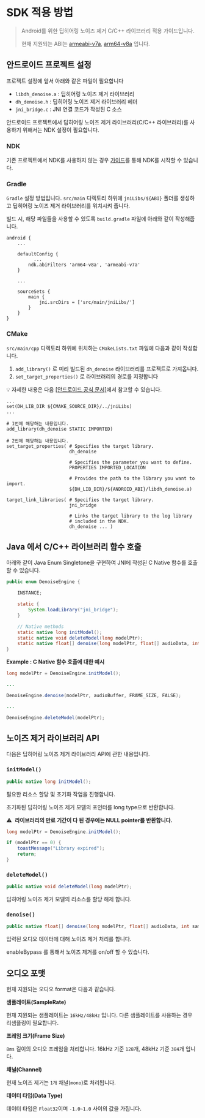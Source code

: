 # SDK 적용 방법

> Android를 위한 딥히어링 노이즈 제거 C/C++ 라이브러리 적용 가이드입니다.
> 
> 
> 현재 지원되는 ABI는 [armeabi-v7a](https://developer.android.com/ndk/guides/abis#v7a), [arm64-v8a](https://developer.android.com/ndk/guides/abis#arm64-v8a) 입니다. 
> 

## 안드로이드 프로젝트 설정

프로젝트 설정에 앞서 아래와 같은 파일이 필요합니다

- `libdh_denoise.a` : 딥히어링 노이즈 제거 라이브러리
- `dh_denoise.h` : 딥히어링 노이즈 제거 라이브러리 헤더
- `jni_bridge.c` : JNI 연결 코드가 작성된 C 소스

 안드로이드 프로젝트에서 딥히어링 노이즈 제거 라이브러리(C/C++ 라이브러리)를 사용하기 위해서는 NDK 설정이 필요합니다.

### NDK

[](https://developer.android.com/ndk/guides)

기존 프로젝트에서 NDK를 사용하지 않는 경우 [가이드](https://developer.android.com/ndk/guides)를 통해 NDK를 시작할 수 있습니다.

### Gradle

`Gradle` 설정 방법입니다. `src/main` 디렉토리 하위에 `jniLibs/${ABI}` 폴더를 생성하고 딥히어링 노이즈 제거 라이브러리를 위치시켜 줍니다.

빌드 시, 해당 파일들을 사용할 수 있도록 `build.gradle` 파일에 아래와 같이 작성해줍니다.

```
android {
    ...

    defaultConfig {
	      ...
        ndk.abiFilters 'arm64-v8a', 'armeabi-v7a'
    }

    ...

    sourceSets {
        main {
            jni.srcDirs = ['src/main/jniLibs/']
        }
    }
}
```

### CMake

`src/main/cpp` 디렉토리 하위에 위치하는 `CMakeLists.txt` 파일에 다음과 같이 작성합니다.

1. `add_library()` 로 미리 빌드된 `dh_denoise` 라이브러리를 프로젝트로 가져옵니다.
2. `set_target_properties()` 로 라이브러리의 경로를 지정합니다

💡 자세한 내용은 다음 <a href='https://developer.android.com/studio/projects/configure-cmake?hl=ko#add-other-library'>[안드로이드 공식 문서]</a>에서 참고할 수 있습니다.

```
...
set(DH_LIB_DIR ${CMAKE_SOURCE_DIR}/../jniLibs)
...

# 1번에 해당하는 내용입니다.
add_library(dh_denoise STATIC IMPORTED) 

# 2번에 해당하는 내용입니다.
set_target_properties( # Specifies the target library.
                       dh_denoise

                       # Specifies the parameter you want to define.
                       PROPERTIES IMPORTED_LOCATION

                       # Provides the path to the library you want to import.
                       ${DH_LIB_DIR}/${ANDROID_ABI}/libdh_denoise.a)

target_link_libraries( # Specifies the target library.
                       jni_bridge

                       # Links the target library to the log library
                       # included in the NDK.
                       dh_denoise ... )
```

## Java 에서 C/C++ 라이브러리 함수 호출

아래와 같이 Java Enum Singletone을 구현하여 JNI에 작성된 C Native 함수를 호출 할 수 있습니다.

```java
public enum DenoiseEngine {

    INSTANCE;

    static {
        System.loadLibrary("jni_bridge");
    }

    // Native methods
    static native long initModel();
    static native void deleteModel(long modelPtr);
    static native float[] denoise(long modelPtr, float[] audioData, int sampleSize, int enableBypass);
}
```

**Example : C Native 함수 호출에 대한 예시**

```java
long modelPtr = DenoiseEngine.initModel();

...

DenoiseEngine.denoise(modelPtr, audioBuffer, FRAME_SIZE, FALSE);

...

DenoiseEngine.deleteModel(modelPtr);
```

## 노이즈 제거 라이브러리 API

다음은 딥히어링 노이즈 제거 라이브러리 API에 관한 내용입니다.

### `initModel()`

```java
public native long initModel();
```

필요한 리소스 할당 및 초기화 작업을 진행합니다. 

초기화된 딥히어링 노이즈 제거 모델의 포인터를 long type으로 반환합니다.

⚠️  **라이브러리의 만료 기간이 다 된 경우에는 NULL pointer를 반환합니다.**

```java
long modelPtr = DenoiseEngine.initModel();

if (modelPtr == 0) {
    toastMessage("Library expired");
    return;
}
```

### `deleteModel()`

```java
public native void deleteModel(long modelPtr);
```

딥히어링 노이즈 제거 모델의 리소스를 할당 해제 합니다.

### `denoise()`

```java
public native float[] denoise(long modelPtr, float[] audioData, int sampleSize, int enableBypass);
```

입력된 오디오 데이터에 대해 노이즈 제거 처리를 합니다.

enableBypass 를 통해서 노이즈 제거를 on/off 할 수 있습니다.

## 오디오 포맷

현재 지원되는 오디오 format은 다음과 같습니다.

**샘플레이트(SampleRate)**

현재 지원되는 샘플레이트는 `16kHz/48kHz` 입니다. 다른 샘플레이트를 사용하는 경우 리샘플링이 필요합니다.

**프레임 크기(Frame Size)**

`8ms` 길이의 오디오 프레임을 처리합니다. 16kHz 기준 `128`개, 48kHz 기준 `384`개 입니다.

**채널(Channel)**

현재 노이즈 제거는 `1개` 채널(`mono`)로 처리됩니다.

**데이터 타입(Data Type)**

데이터 타입은 `Float32`이며 `-1.0~1.0` 사이의 값을 가집니다.
